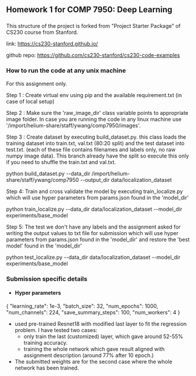 ## Homework 1 for COMP 7950: Deep Learning

### 
This structure of the project is forked from "Project Starter Package" of CS230 course
from Stanford.

link: https://cs230-stanford.github.io/

github repo: https://github.com/cs230-stanford/cs230-code-examples

### How to run the code at any unix machine
For this assignment only.

Step 1 : Create virtual env using pip and the available requirement.txt (in case of local setup)

Step 2 : Make sure the 'raw_image_dir' class variable points to appropriate image folder. In case you are running
the code in any linux machine use '/import/helium-share/staff/ywang/comp7950/images'.

Step 3 : Create dataset by executing build_dataset.py. this class loads the training dataset into train.txt, val.txt (80:20 split)
and the test dataset into test.txt. (each of these file contains filenames and labels only, no raw numpy image data). This branch
already have the split so execute this only if you need to shuffle the train.txt and val.txt.

python build_dataset.py --data_dir /import/helium-share/staff/ywang/comp7950 --output_dir data/localization_dataset


Step 4: Train and cross validate the model by executing train_localize.py which will use hyper parameters from params.json found in the 'model_dir' 

python train_localize.py --data_dir data/localization_dataset --model_dir experiments/base_model


Step 5: The test we don't have any labels and the assignment asked for writing the  output values to txt file for submission 
which will use hyper parameters from params.json found in the 'model_dir' and restore the 'best model' found in the 'model_dir'

python test_localize.py --data_dir data/localization_dataset --model_dir experiments/base_model


### Submission specific details

* #### Hyper parameters
{
    "learning_rate": 1e-3,
    "batch_size": 32,
    "num_epochs": 1000,
    "num_channels": 224,
    "save_summary_steps": 100,
    "num_workers": 4
}
* used pre-trained Resnet18 with modified last layer to fit the regression problem. I have tested two cases:
    * only train the last (customized) layer, which gave around 52-55% training accuracy.
    * training the whole network which gave result aligned with assignment description (around 77% after 10 epoch.)
* The submitted weights are for the second case where the whole network has been trained.





